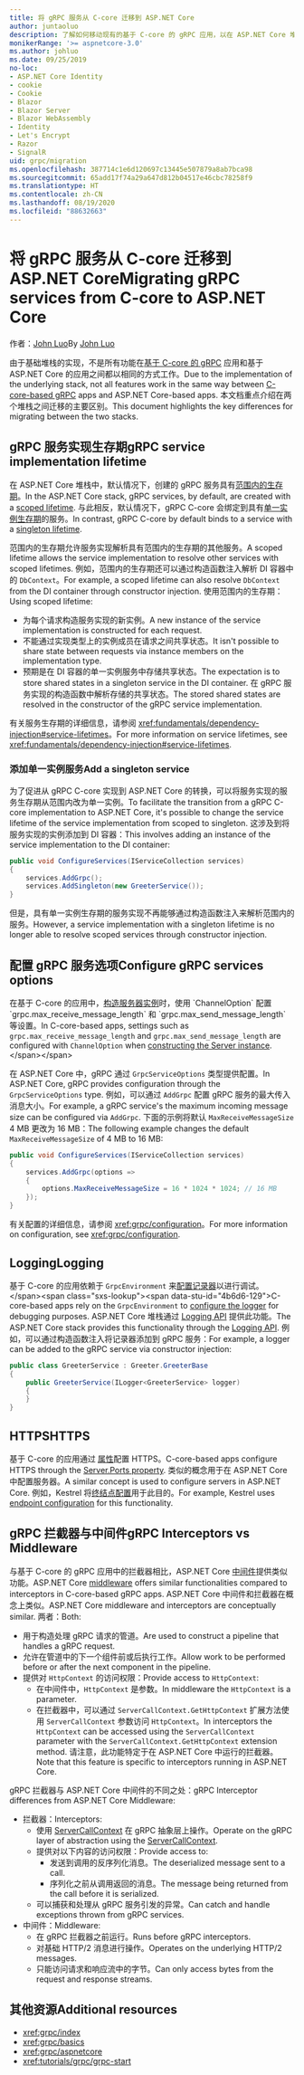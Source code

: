 ```yaml
---
title: 将 gRPC 服务从 C-core 迁移到 ASP.NET Core
author: juntaoluo
description: 了解如何移动现有的基于 C-core 的 gRPC 应用，以在 ASP.NET Core 堆栈之上运行。
monikerRange: '>= aspnetcore-3.0'
ms.author: johluo
ms.date: 09/25/2019
no-loc:
- ASP.NET Core Identity
- cookie
- Cookie
- Blazor
- Blazor Server
- Blazor WebAssembly
- Identity
- Let's Encrypt
- Razor
- SignalR
uid: grpc/migration
ms.openlocfilehash: 387714c1e6d120697c13445e507879a8ab7bca98
ms.sourcegitcommit: 65add17f74a29a647d812b04517e46cbc78258f9
ms.translationtype: HT
ms.contentlocale: zh-CN
ms.lasthandoff: 08/19/2020
ms.locfileid: "88632663"
---
```

# <a name="migrating-grpc-services-from-c-core-to-aspnet-core"></a><span data-ttu-id="4b6d6-103">将 gRPC 服务从 C-core 迁移到 ASP.NET Core</span><span class="sxs-lookup"><span data-stu-id="4b6d6-103">Migrating gRPC services from C-core to ASP.NET Core</span></span>

<span data-ttu-id="4b6d6-104">作者：[John Luo](https://github.com/juntaoluo)</span><span class="sxs-lookup"><span data-stu-id="4b6d6-104">By [John Luo](https://github.com/juntaoluo)</span></span>

<span data-ttu-id="4b6d6-105">由于基础堆栈的实现，不是所有功能在[基于 C-core 的 gRPC](https://grpc.io/blog/grpc-stacks) 应用和基于 ASP.NET Core 的应用之间都以相同的方式工作。</span><span class="sxs-lookup"><span data-stu-id="4b6d6-105">Due to the implementation of the underlying stack, not all features work in the same way between [C-core-based gRPC](https://grpc.io/blog/grpc-stacks) apps and ASP.NET Core-based apps.</span></span> <span data-ttu-id="4b6d6-106">本文档重点介绍在两个堆栈之间迁移的主要区别。</span><span class="sxs-lookup"><span data-stu-id="4b6d6-106">This document highlights the key differences for migrating between the two stacks.</span></span>

## <a name="grpc-service-implementation-lifetime"></a><span data-ttu-id="4b6d6-107">gRPC 服务实现生存期</span><span class="sxs-lookup"><span data-stu-id="4b6d6-107">gRPC service implementation lifetime</span></span>

<span data-ttu-id="4b6d6-108">在 ASP.NET Core 堆栈中，默认情况下，创建的 gRPC 服务具有[范围内的生存期](xref:fundamentals/dependency-injection#service-lifetimes)。</span><span class="sxs-lookup"><span data-stu-id="4b6d6-108">In the ASP.NET Core stack, gRPC services, by default, are created with a [scoped lifetime](xref:fundamentals/dependency-injection#service-lifetimes).</span></span> <span data-ttu-id="4b6d6-109">与此相反，默认情况下，gRPC C-core 会绑定到具有[单一实例生存期](xref:fundamentals/dependency-injection#service-lifetimes)的服务。</span><span class="sxs-lookup"><span data-stu-id="4b6d6-109">In contrast, gRPC C-core by default binds to a service with a [singleton lifetime](xref:fundamentals/dependency-injection#service-lifetimes).</span></span>

<span data-ttu-id="4b6d6-110">范围内的生存期允许服务实现解析具有范围内的生存期的其他服务。</span><span class="sxs-lookup"><span data-stu-id="4b6d6-110">A scoped lifetime allows the service implementation to resolve other services with scoped lifetimes.</span></span> <span data-ttu-id="4b6d6-111">例如，范围内的生存期还可以通过构造函数注入解析 DI 容器中的 `DbContext`。</span><span class="sxs-lookup"><span data-stu-id="4b6d6-111">For example, a scoped lifetime can also resolve `DbContext` from the DI container through constructor injection.</span></span> <span data-ttu-id="4b6d6-112">使用范围内的生存期：</span><span class="sxs-lookup"><span data-stu-id="4b6d6-112">Using scoped lifetime:</span></span>

* <span data-ttu-id="4b6d6-113">为每个请求构造服务实现的新实例。</span><span class="sxs-lookup"><span data-stu-id="4b6d6-113">A new instance of the service implementation is constructed for each request.</span></span>
* <span data-ttu-id="4b6d6-114">不能通过实现类型上的实例成员在请求之间共享状态。</span><span class="sxs-lookup"><span data-stu-id="4b6d6-114">It isn't possible to share state between requests via instance members on the implementation type.</span></span>
* <span data-ttu-id="4b6d6-115">预期是在 DI 容器的单一实例服务中存储共享状态。</span><span class="sxs-lookup"><span data-stu-id="4b6d6-115">The expectation is to store shared states in a singleton service in the DI container.</span></span> <span data-ttu-id="4b6d6-116">在 gRPC 服务实现的构造函数中解析存储的共享状态。</span><span class="sxs-lookup"><span data-stu-id="4b6d6-116">The stored shared states are resolved in the constructor of the gRPC service implementation.</span></span>

<span data-ttu-id="4b6d6-117">有关服务生存期的详细信息，请参阅 <xref:fundamentals/dependency-injection#service-lifetimes>。</span><span class="sxs-lookup"><span data-stu-id="4b6d6-117">For more information on service lifetimes, see <xref:fundamentals/dependency-injection#service-lifetimes>.</span></span>

### <a name="add-a-singleton-service"></a><span data-ttu-id="4b6d6-118">添加单一实例服务</span><span class="sxs-lookup"><span data-stu-id="4b6d6-118">Add a singleton service</span></span>

<span data-ttu-id="4b6d6-119">为了促进从 gRPC C-core 实现到 ASP.NET Core 的转换，可以将服务实现的服务生存期从范围内改为单一实例。</span><span class="sxs-lookup"><span data-stu-id="4b6d6-119">To facilitate the transition from a gRPC C-core implementation to ASP.NET Core, it's possible to change the service lifetime of the service implementation from scoped to singleton.</span></span> <span data-ttu-id="4b6d6-120">这涉及到将服务实现的实例添加到 DI 容器：</span><span class="sxs-lookup"><span data-stu-id="4b6d6-120">This involves adding an instance of the service implementation to the DI container:</span></span>

```csharp
public void ConfigureServices(IServiceCollection services)
{
    services.AddGrpc();
    services.AddSingleton(new GreeterService());
}
```

<span data-ttu-id="4b6d6-121">但是，具有单一实例生存期的服务实现不再能够通过构造函数注入来解析范围内的服务。</span><span class="sxs-lookup"><span data-stu-id="4b6d6-121">However, a service implementation with a singleton lifetime is no longer able to resolve scoped services through constructor injection.</span></span>

## <a name="configure-grpc-services-options"></a><span data-ttu-id="4b6d6-122">配置 gRPC 服务选项</span><span class="sxs-lookup"><span data-stu-id="4b6d6-122">Configure gRPC services options</span></span>

<span data-ttu-id="4b6d6-123">在基于 C-core 的应用中，[构造服务器实例](https://grpc.io/grpc/csharp/api/Grpc.Core.Server.html#Grpc_Core_Server__ctor_System_Collections_Generic_IEnumerable_Grpc_Core_ChannelOption__)时，使用 `ChannelOption` 配置 `grpc.max_receive_message_length` 和 `grpc.max_send_message_length` 等设置。</span><span class="sxs-lookup"><span data-stu-id="4b6d6-123">In C-core-based apps, settings such as `grpc.max_receive_message_length` and `grpc.max_send_message_length` are configured with `ChannelOption` when [constructing the Server instance](https://grpc.io/grpc/csharp/api/Grpc.Core.Server.html#Grpc_Core_Server__ctor_System_Collections_Generic_IEnumerable_Grpc_Core_ChannelOption__).</span></span>

<span data-ttu-id="4b6d6-124">在 ASP.NET Core 中，gRPC 通过 `GrpcServiceOptions` 类型提供配置。</span><span class="sxs-lookup"><span data-stu-id="4b6d6-124">In ASP.NET Core, gRPC provides configuration through the `GrpcServiceOptions` type.</span></span> <span data-ttu-id="4b6d6-125">例如，可以通过 `AddGrpc` 配置 gRPC 服务的最大传入消息大小。</span><span class="sxs-lookup"><span data-stu-id="4b6d6-125">For example, a gRPC service's the maximum incoming message size can be configured via `AddGrpc`.</span></span> <span data-ttu-id="4b6d6-126">下面的示例将默认 `MaxReceiveMessageSize` 4 MB 更改为 16 MB：</span><span class="sxs-lookup"><span data-stu-id="4b6d6-126">The following example changes the default `MaxReceiveMessageSize` of 4 MB to 16 MB:</span></span>

```csharp
public void ConfigureServices(IServiceCollection services)
{
    services.AddGrpc(options =>
    {
        options.MaxReceiveMessageSize = 16 * 1024 * 1024; // 16 MB
    });
}
```

<span data-ttu-id="4b6d6-127">有关配置的详细信息，请参阅 <xref:grpc/configuration>。</span><span class="sxs-lookup"><span data-stu-id="4b6d6-127">For more information on configuration, see <xref:grpc/configuration>.</span></span>

## <a name="logging"></a><span data-ttu-id="4b6d6-128">Logging</span><span class="sxs-lookup"><span data-stu-id="4b6d6-128">Logging</span></span>

<span data-ttu-id="4b6d6-129">基于 C-core 的应用依赖于 `GrpcEnvironment` 来[配置记录器](https://grpc.io/grpc/csharp/api/Grpc.Core.GrpcEnvironment.html?q=size#Grpc_Core_GrpcEnvironment_SetLogger_Grpc_Core_Logging_ILogger_)以进行调试。</span><span class="sxs-lookup"><span data-stu-id="4b6d6-129">C-core-based apps rely on the `GrpcEnvironment` to [configure the logger](https://grpc.io/grpc/csharp/api/Grpc.Core.GrpcEnvironment.html?q=size#Grpc_Core_GrpcEnvironment_SetLogger_Grpc_Core_Logging_ILogger_) for debugging purposes.</span></span> <span data-ttu-id="4b6d6-130">ASP.NET Core 堆栈通过 [Logging API](xref:fundamentals/logging/index) 提供此功能。</span><span class="sxs-lookup"><span data-stu-id="4b6d6-130">The ASP.NET Core stack provides this functionality through the [Logging API](xref:fundamentals/logging/index).</span></span> <span data-ttu-id="4b6d6-131">例如，可以通过构造函数注入将记录器添加到 gRPC 服务：</span><span class="sxs-lookup"><span data-stu-id="4b6d6-131">For example, a logger can be added to the gRPC service via constructor injection:</span></span>

```csharp
public class GreeterService : Greeter.GreeterBase
{
    public GreeterService(ILogger<GreeterService> logger)
    {
    }
}
```

## <a name="https"></a><span data-ttu-id="4b6d6-132">HTTPS</span><span class="sxs-lookup"><span data-stu-id="4b6d6-132">HTTPS</span></span>

<span data-ttu-id="4b6d6-133">基于 C-core 的应用通过 [ 属性](https://grpc.io/grpc/csharp/api/Grpc.Core.Server.html#Grpc_Core_Server_Ports)配置 HTTPS。</span><span class="sxs-lookup"><span data-stu-id="4b6d6-133">C-core-based apps configure HTTPS through the [Server.Ports property](https://grpc.io/grpc/csharp/api/Grpc.Core.Server.html#Grpc_Core_Server_Ports).</span></span> <span data-ttu-id="4b6d6-134">类似的概念用于在 ASP.NET Core 中配置服务器。</span><span class="sxs-lookup"><span data-stu-id="4b6d6-134">A similar concept is used to configure servers in ASP.NET Core.</span></span> <span data-ttu-id="4b6d6-135">例如，Kestrel 将[终结点配置](xref:fundamentals/servers/kestrel#endpoint-configuration)用于此目的。</span><span class="sxs-lookup"><span data-stu-id="4b6d6-135">For example, Kestrel uses [endpoint configuration](xref:fundamentals/servers/kestrel#endpoint-configuration) for this functionality.</span></span>

## <a name="grpc-interceptors-vs-middleware"></a><span data-ttu-id="4b6d6-136">gRPC 拦截器与中间件</span><span class="sxs-lookup"><span data-stu-id="4b6d6-136">gRPC Interceptors vs Middleware</span></span>

<span data-ttu-id="4b6d6-137">与基于 C-core 的 gRPC 应用中的拦截器相比，ASP.NET Core [中间件](xref:fundamentals/middleware/index)提供类似功能。</span><span class="sxs-lookup"><span data-stu-id="4b6d6-137">ASP.NET Core [middleware](xref:fundamentals/middleware/index) offers similar functionalities compared to interceptors in C-core-based gRPC apps.</span></span> <span data-ttu-id="4b6d6-138">ASP.NET Core 中间件和拦截器在概念上类似。</span><span class="sxs-lookup"><span data-stu-id="4b6d6-138">ASP.NET Core middleware and interceptors are conceptually similar.</span></span> <span data-ttu-id="4b6d6-139">两者：</span><span class="sxs-lookup"><span data-stu-id="4b6d6-139">Both:</span></span>

* <span data-ttu-id="4b6d6-140">用于构造处理 gRPC 请求的管道。</span><span class="sxs-lookup"><span data-stu-id="4b6d6-140">Are used to construct a pipeline that handles a gRPC request.</span></span>
* <span data-ttu-id="4b6d6-141">允许在管道中的下一个组件前或后执行工作。</span><span class="sxs-lookup"><span data-stu-id="4b6d6-141">Allow work to be performed before or after the next component in the pipeline.</span></span>
* <span data-ttu-id="4b6d6-142">提供对 `HttpContext` 的访问权限：</span><span class="sxs-lookup"><span data-stu-id="4b6d6-142">Provide access to `HttpContext`:</span></span>
  * <span data-ttu-id="4b6d6-143">在中间件中，`HttpContext` 是参数。</span><span class="sxs-lookup"><span data-stu-id="4b6d6-143">In middleware the `HttpContext` is a parameter.</span></span>
  * <span data-ttu-id="4b6d6-144">在拦截器中，可以通过 `ServerCallContext.GetHttpContext` 扩展方法使用 `ServerCallContext` 参数访问 `HttpContext`。</span><span class="sxs-lookup"><span data-stu-id="4b6d6-144">In interceptors the `HttpContext` can be accessed using the `ServerCallContext` parameter with the `ServerCallContext.GetHttpContext` extension method.</span></span> <span data-ttu-id="4b6d6-145">请注意，此功能特定于在 ASP.NET Core 中运行的拦截器。</span><span class="sxs-lookup"><span data-stu-id="4b6d6-145">Note that this feature is specific to interceptors running in ASP.NET Core.</span></span>

<span data-ttu-id="4b6d6-146">gRPC 拦截器与 ASP.NET Core 中间件的不同之处：</span><span class="sxs-lookup"><span data-stu-id="4b6d6-146">gRPC Interceptor differences from ASP.NET Core Middleware:</span></span>

* <span data-ttu-id="4b6d6-147">拦截器：</span><span class="sxs-lookup"><span data-stu-id="4b6d6-147">Interceptors:</span></span>
  * <span data-ttu-id="4b6d6-148">使用 [ServerCallContext](https://grpc.io/grpc/csharp/api/Grpc.Core.ServerCallContext.html) 在 gRPC 抽象层上操作。</span><span class="sxs-lookup"><span data-stu-id="4b6d6-148">Operate on the gRPC layer of abstraction using the [ServerCallContext](https://grpc.io/grpc/csharp/api/Grpc.Core.ServerCallContext.html).</span></span>
  * <span data-ttu-id="4b6d6-149">提供对以下内容的访问权限：</span><span class="sxs-lookup"><span data-stu-id="4b6d6-149">Provide access to:</span></span>
    * <span data-ttu-id="4b6d6-150">发送到调用的反序列化消息。</span><span class="sxs-lookup"><span data-stu-id="4b6d6-150">The deserialized message sent to a call.</span></span>
    * <span data-ttu-id="4b6d6-151">序列化之前从调用返回的消息。</span><span class="sxs-lookup"><span data-stu-id="4b6d6-151">The message being returned from the call before it is serialized.</span></span>
  * <span data-ttu-id="4b6d6-152">可以捕获和处理从 gRPC 服务引发的异常。</span><span class="sxs-lookup"><span data-stu-id="4b6d6-152">Can catch and handle exceptions thrown from gRPC services.</span></span>
* <span data-ttu-id="4b6d6-153">中间件：</span><span class="sxs-lookup"><span data-stu-id="4b6d6-153">Middleware:</span></span>
  * <span data-ttu-id="4b6d6-154">在 gRPC 拦截器之前运行。</span><span class="sxs-lookup"><span data-stu-id="4b6d6-154">Runs before gRPC interceptors.</span></span>
  * <span data-ttu-id="4b6d6-155">对基础 HTTP/2 消息进行操作。</span><span class="sxs-lookup"><span data-stu-id="4b6d6-155">Operates on the underlying HTTP/2 messages.</span></span>
  * <span data-ttu-id="4b6d6-156">只能访问请求和响应流中的字节。</span><span class="sxs-lookup"><span data-stu-id="4b6d6-156">Can only access bytes from the request and response streams.</span></span>

## <a name="additional-resources"></a><span data-ttu-id="4b6d6-157">其他资源</span><span class="sxs-lookup"><span data-stu-id="4b6d6-157">Additional resources</span></span>

* <xref:grpc/index>
* <xref:grpc/basics>
* <xref:grpc/aspnetcore>
* <xref:tutorials/grpc/grpc-start>
